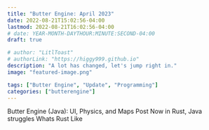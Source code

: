 ```yaml
---
title: "Butter Engine: April 2023"
date: 2022-08-21T15:02:56-04:00
lastmod: 2022-08-21T16:02:56-04:00
# date: YEAR-MONTH-DAYTHOUR:MINUTE:SECOND-04:00
draft: true

# author: "LitlToast"
# authorLink: "https://higgy999.github.io"
description: "A lot has changed, let's jump right in."
image: "featured-image.png"

tags: ["Butter Engine", "Update", "Programming"]
categories: ["butterengine"]
---
```


Butter Engine (Java): UI, Physics, and Maps Post
Now in Rust, Java struggles
Whats Rust Like